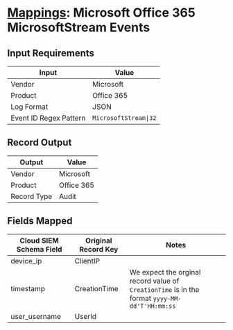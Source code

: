 # [Mappings](README.md): Microsoft Office 365 MicrosoftStream Events

## Input Requirements

|Input|Value|
|-----|-----|
|Vendor|Microsoft|
|Product|Office 365|
|Log Format|JSON|
|Event ID Regex Pattern|`MicrosoftStream\|32`|

## Record Output

|Output|Value|
|------|-----|
|Vendor|Microsoft|
|Product|Office 365|
|Record Type|Audit|

## Fields Mapped

|Cloud SIEM Schema Field|Original Record Key|Notes|
|-----------------------|-------------------|-----|
|device_ip|ClientIP||
|timestamp|CreationTime|We expect the orginal record value of `CreationTime` is in the format `yyyy-MM-dd'T'HH:mm:ss`|
|user_username|UserId||

